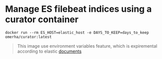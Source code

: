 # Manage ES filebeat indices using a curator container


```
docker run --rm ES_HOST=elastic_host -e DAYS_TO_KEEP=days_to_keep omerha/curator:latest
```

>This image use environment variables feature, which is expiremental according to elastic [documents](https://www.elastic.co/guide/en/elasticsearch/client/curator/current/envvars.html)